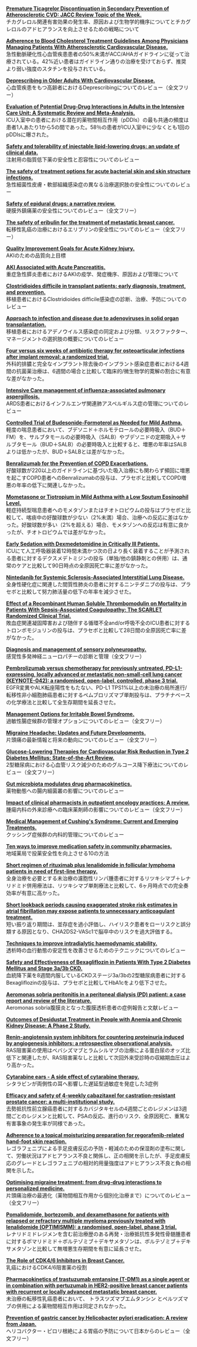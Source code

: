 [**Premature Ticagrelor Discontinuation in Secondary Prevention of Atherosclerotic CVD: JACC Review Topic of the Week.**](https://www.ncbi.nlm.nih.gov/pubmed/31097167)  
チカグレロル関連有害効果の発生率、原因および生物学的機序についてとチカグレロルのアドヒアランスを向上させるための戦略について

[**Adherence to Blood Cholesterol Treatment Guidelines Among Physicians Managing Patients With Atherosclerotic Cardiovascular Disease.**](https://www.ncbi.nlm.nih.gov/pubmed/31104775)  
急性動脈硬化性心血管疾患患者の50%未満がACC/AHAガイドラインに従って治療されている。42%近い患者はガイドライン通りの治療を受けておらず、推奨より弱い強度のスタチンを投与されている。

[**Deprescribing in Older Adults With Cardiovascular Disease.**](https://www.ncbi.nlm.nih.gov/pubmed/31118153)  
心血管疾患をもつ高齢者におけるDeprescribingについてのレビュー（全文フリー）

[**Evaluation of Potential Drug-Drug Interactions in Adults in the Intensive Care Unit: A Systematic Review and Meta-Analysis.**](https://www.ncbi.nlm.nih.gov/pubmed/31098917)  
ICU入室中の患者における潜在的薬物間相互作用（pDDIs）の最も共通の頻度は患者1人あたり1から5の間であった。58％の患者がICU入室中に少なくとも1回のpDDIsに曝された。

[**Safety and tolerability of injectable lipid-lowering drugs: an update of clinical data.**](https://www.ncbi.nlm.nih.gov/pubmed/31100030)  
注射用の脂質低下薬の安全性と忍容性についてのレビュー

[**The safety of treatment options for acute bacterial skin and skin structure infections.**](https://www.ncbi.nlm.nih.gov/pubmed/31106600)  
急性細菌性皮膚・軟部組織感染症の異なる治療選択肢の安全性についてのレビュー

[**Safety of epidural drugs: a narrative review.**](https://www.ncbi.nlm.nih.gov/pubmed/31107108)  
硬膜外鎮痛薬の安全性についてのレビュー（全文フリー）

[**The safety of eribulin for the treatment of metastatic breast cancer.**](https://www.ncbi.nlm.nih.gov/pubmed/31107111)  
転移性乳癌の治療におけるエリブリンの安全性についてのレビュー（全文フリー）

[**Quality Improvement Goals for Acute Kidney Injury.**](https://www.ncbi.nlm.nih.gov/pubmed/31101671)  
AKIのための品質向上目標

[**AKI Associated with Acute Pancreatitis.**](https://www.ncbi.nlm.nih.gov/pubmed/31118209)  
重症急性膵炎患者におけるAKIの疫学、発症機序、原因および管理について

[**Clostridioides difficile in transplant patients: early diagnosis, treatment, and prevention.**](https://www.ncbi.nlm.nih.gov/pubmed/31116134)  
移植患者におけるClostridioides difficile感染症の診断、治療、予防についてのレビュー

[**Approach to infection and disease due to adenoviruses in solid organ transplantation.**](https://www.ncbi.nlm.nih.gov/pubmed/31116132)  
移植患者におけるアデノウイルス感染症の同定および分類、リスクファクター、マネージメントの選択肢の概要についてのレビュー

[**Four versus six weeks of antibiotic therapy for osteoarticular infections after implant removal: a randomized trial.**](https://www.ncbi.nlm.nih.gov/pubmed/31106353)  
外科的排膿と完全なインプラント除去後のインプラント感染症患者における4週間の抗菌薬治療は、6週間の場合と比較して臨床的/微生物学的寛解の割合に有意な差がなかった。

[**Intensive Care management of influenza-associated pulmonary aspergillosis.**](https://www.ncbi.nlm.nih.gov/pubmed/31102782)  
ARDS患者におけるインフルエンザ関連肺アスペルギルス症の管理についてのレビュー

[**Controlled Trial of Budesonide-Formoterol as Needed for Mild Asthma.**](https://www.ncbi.nlm.nih.gov/pubmed/31112386)  
軽度の喘息患者において、ブデソニド＋ホルモテロールの必要時吸入（BUD＋FM）を、サルブタモールの必要時吸入（SALB）やブデソニドの定期吸入＋サルブタモール（BUD＋SALB）の必要時吸入と比較すると、増悪の年率はSALBよりは低かったが、BUD＋SALBとは差がなかった。

[**Benralizumab for the Prevention of COPD Exacerbations.**](https://www.ncbi.nlm.nih.gov/pubmed/31112385)  
好酸球数が220以上のガイドラインに基づいた吸入治療にも関わらず頻回に増悪を起こすCOPD患者へのBenralizumabの投与は、プラセボと比較してCOPD増悪の年率の低下に関連しなかった。

[**Mometasone or Tiotropium in Mild Asthma with a Low Sputum Eosinophil Level.**](https://www.ncbi.nlm.nih.gov/pubmed/31112384)  
軽症持続型喘息患者へのモメタゾンまたはチオトロピウムの投与はプラセボと比較して、喀痰中の好酸球数が少ない（2%未満）場合、治療への反応に差はなかった。好酸球数が多い（2%を超える）場合、モメタゾンへの反応は有意に良かったが、チオトロピウムでは差がなかった。

[**Early Sedation with Dexmedetomidine in Critically Ill Patients.**](https://www.ncbi.nlm.nih.gov/pubmed/31112380)  
ICUにて人工呼吸器装着12時間未満かつ次の日より長く装着することが予測される患者に対するデクスメデトミジンの投与（単独/他の鎮静剤との併用）は、通常のケアと比較して90日時点の全原因死亡率に差がなかった。

[**Nintedanib for Systemic Sclerosis-Associated Interstitial Lung Disease.**](https://www.ncbi.nlm.nih.gov/pubmed/31112379)  
全身性硬化症に関連した間質性肺炎の患者に対するニンテダニブの投与は、プラセボと比較して努力肺活量の低下の年率を減少させた。

[**Effect of a Recombinant Human Soluble Thrombomodulin on Mortality in Patients With Sepsis-Associated Coagulopathy: The SCARLET Randomized Clinical Trial.**](https://www.ncbi.nlm.nih.gov/pubmed/31104069)  
敗血症関連凝固障害および随伴する循環不全and/or呼吸不全のICU患者に対するトロンボモジュリンの投与は、プラセボと比較して28日間の全原因死亡率に差がなかった。

[**Diagnosis and management of sensory polyneuropathy.**](https://www.ncbi.nlm.nih.gov/pubmed/31068323)  
感覚性多発神経ニューロパチーの診断と管理（全文フリー）

[**Pembrolizumab versus chemotherapy for previously untreated, PD-L1-expressing, locally advanced or metastatic non-small-cell lung cancer (KEYNOTE-042): a randomised, open-label, controlled, phase 3 trial.**](https://www.ncbi.nlm.nih.gov/pubmed/30955977)  
EGFR変異やALK転座陽性をもたない、PD-L1 TPS1%以上の未治療の局所進行/転移性非小細胞肺癌患者に対するペムブロリズマブ単剤投与は、プラチナベースの化学療法と比較して全生存期間を延長させた。

[**Management Options for Irritable Bowel Syndrome.**](https://www.ncbi.nlm.nih.gov/pubmed/30522596)  
過敏性腸症候群の管理オプションについてのレビュー（全文フリー）

[**Migraine Headache: Updates and Future Developments.**](https://www.ncbi.nlm.nih.gov/pubmed/30392545)  
片頭痛の最新情報と将来の動向についてのレビュー（全文フリー）

[**Glucose-Lowering Therapies for Cardiovascular Risk Reduction in Type 2 Diabetes Mellitus: State-of-the-Art Review.**](https://www.ncbi.nlm.nih.gov/pubmed/30392544)  
2型糖尿病における心血管リスク減少のためのグルコース降下療法についてのレビュー（全文フリー）

[**Gut microbiota modulates drug pharmacokinetics.**](https://www.ncbi.nlm.nih.gov/pubmed/30227749)  
薬物動態への腸内細菌叢の影響についてのレビュー

[**Impact of clinical pharmacists in outpatient oncology practices: A review.**](https://www.ncbi.nlm.nih.gov/pubmed/28947527)  
腫瘍内科の外来診療への臨床薬剤師の影響についてのレビュー（全文フリー）

[**Medical Management of Cushing's Syndrome: Current and Emerging Treatments.**](https://www.ncbi.nlm.nih.gov/pubmed/31098899)  
クッシング症候群の内科的管理についてのレビュー

[**Ten ways to improve medication safety in community pharmacies.**](https://www.ncbi.nlm.nih.gov/pubmed/31109811)  
地域薬局で投薬安全性を向上させる10の方法

[**Short regimen of rituximab plus lenalidomide in follicular lymphoma patients in need of first-line therapy.**](https://www.ncbi.nlm.nih.gov/pubmed/31101627)  
全身治療を必要とする未治療の濾胞性リンパ腫患者に対するリツキシマブ＋レナリドミド併用療法は、リツキシマブ単剤療法と比較して、6ヶ月時点での完全奏効率が有意に高かった。

[**Short lookback periods causing exaggerated stroke risk estimates in atrial fibrillation may expose patients to unnecessary anticoagulant treatment.**](https://www.ncbi.nlm.nih.gov/pubmed/31112361)  
短い振り返り期間は、並存症を過小評価し、ハイリスク患者をローリスクと誤分類する原因となり、CHA2DS2-VASc1で脳卒中のリスクを過大評価する。

[**Techniques to improve intradialytic haemodynamic stability.**](https://www.ncbi.nlm.nih.gov/pubmed/30124529)  
透析時の血行動態の安定性を改善させるためのテクニックについてのレビュー

[**Safety and Effectiveness of Bexagliflozin in Patients With Type 2 Diabetes Mellitus and Stage 3a/3b CKD.**](https://www.ncbi.nlm.nih.gov/pubmed/31101403)  
血統降下薬を8週間内服しているCKDステージ3a/3bの2型糖尿病患者に対するBexagliflozinの投与は、プラセボと比較してHbA1cをより低下させた。

[**Aeromonas sobria peritonitis in a peritoneal dialysis (PD) patient: a case report and review of the literature.**](https://www.ncbi.nlm.nih.gov/pubmed/31109291)  
Aeromonas sobria腹膜炎となった腹膜透析患者の症例報告と文献レビュー

[**Outcomes of Desidustat Treatment in People with Anemia and Chronic Kidney Disease: A Phase 2 Study.**](https://www.ncbi.nlm.nih.gov/pubmed/31112954)  

[**Renin-angiotensin system inhibitors for countering proteinuria induced by angiogenesis inhibitors: a retrospective observational analysis.**](https://www.ncbi.nlm.nih.gov/pubmed/31119376)  
RAS阻害薬の使用はベバシズマブとラムシルマブの治療による蛋白尿のオッズ比低下と関連したが、RAS阻害薬なしと比較して次回外来受診時の収縮期血圧はより高かった。

[**Cytarabine ears - A side effect of cytarabine therapy.**](https://www.ncbi.nlm.nih.gov/pubmed/31117913)  
シタラビンが両側性の耳へ影響した遅延型過敏症を発症した3症例

[**Efficacy and safety of 4-weekly cabazitaxel for castration-resistant prostate cancer: a multi-institutional study.**](https://www.ncbi.nlm.nih.gov/pubmed/31115605)  
去勢抵抗性前立腺癌患者に対するカバジタキセルの4週間ごとのレジメンは3週間ごとのレジメンと比較して、PSAの反応、進行のリスク、全原因死亡、重篤な有害事象の発生率が同様であった。

[**Adherence to a topical moisturizing preparation for regorafenib-related hand-foot skin reaction.**](https://www.ncbi.nlm.nih.gov/pubmed/31106665)  
レゴラフェニブによる手足皮膚反応の予防・軽減のための保湿剤の塗布に関して、労働状況はアドヒアランス不良と関係し、正の相関を示したが、手足皮膚反応のグレードとレゴラフェニブの相対的用量強度はアドヒアランス不良と負の相関を示した。

[**Optimising migraine treatment: from drug-drug interactions to personalized medicine.**](https://www.ncbi.nlm.nih.gov/pubmed/31101004)  
片頭痛治療の最適化（薬物間相互作用から個別化治療まで）についてのレビュー（全文フリー）

[**Pomalidomide, bortezomib, and dexamethasone for patients with relapsed or refractory multiple myeloma previously treated with lenalidomide (OPTIMISMM): a randomised, open-label, phase 3 trial.**](https://www.ncbi.nlm.nih.gov/pubmed/31097405)  
レナリドミドレジメンを含む前治療歴のある再発・治療抵抗性多発性骨髄腫患者に対するポマリドミド＋ボルテゾミブ＋デキサメタゾンは、ボルテゾミブ＋デキサメタゾンと比較して無増悪生存期間を有意に延長させた。

[**The Role of CDK4/6 Inhibitors in Breast Cancer.**](https://www.ncbi.nlm.nih.gov/pubmed/31101994)  
乳癌におけるCDK4/6阻害薬の役割

[**Pharmacokinetics of trastuzumab emtansine (T-DM1) as a single agent or in combination with pertuzumab in HER2-positive breast cancer patients with recurrent or locally advanced metastatic breast cancer.**](https://www.ncbi.nlm.nih.gov/pubmed/31102024)  
未治療の転移性乳癌患者において、 トラスツズマブエムタンシン とペルツズマブの併用による薬物間相互作用は同定されなかった。

[**Prevention of gastric cancer by Helicobacter pylori eradication: A review from Japan.**](https://www.ncbi.nlm.nih.gov/pubmed/31119891)  
ヘリコバクター・ピロリ根絶による胃癌の予防について日本からのレビュー（全文フリー）